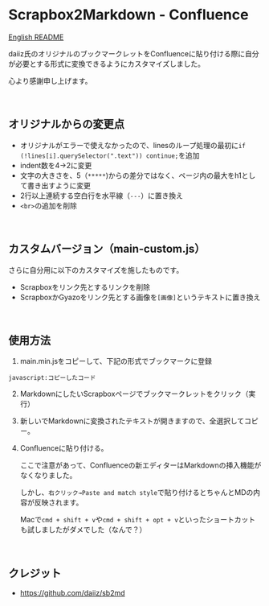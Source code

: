 # Scrapbox2Markdown - Confluence

[English README](/README_jp.md)

daiiz氏のオリジナルのブックマークレットをConfluenceに貼り付ける際に自分が必要とする形式に変換できるようにカスタマイズしました。

心より感謝申し上げます。

<br>

## オリジナルからの変更点
- オリジナルがエラーで使えなかったので、linesのループ処理の最初に`if (!lines[i].querySelector(".text")) continue;`を追加
- indent数を4->2に変更
- 文字の大きさを、5（`*****`)からの差分ではなく、ページ内の最大をh1として書き出すように変更
- 2行以上連続する空白行を水平線（`---`）に置き換え
- `<br>`の追加を削除

<br>

## カスタムバージョン（main-custom.js）

さらに自分用に以下のカスタマイズを施したものです。
- Scrapboxをリンク先とするリンクを削除
- ScrapboxかGyazoをリンク先とする画像を`[画像]`というテキストに置き換え

<br>

## 使用方法

1. main.min.jsをコピーして、下記の形式でブックマークに登録

```
javascript:コピーしたコード
```

2. MarkdownにしたいScrapboxページでブックマークレットをクリック（実行）

3. 新しいでMarkdownに変換されたテキストが開きますので、全選択してコピー。

4. Confluenceに貼り付ける。

    ここで注意があって、Confluenceの新エディターはMarkdownの挿入機能がなくなりました。

    しかし、`右クリック→Paste and match style`で貼り付けるとちゃんとMDの内容が反映されます。

    Macで`cmd + shift + v`や`cmd + shift + opt + v`といったショートカットも試しましたがダメでした（なんで？）

<br>

## クレジット

- https://github.com/daiiz/sb2md